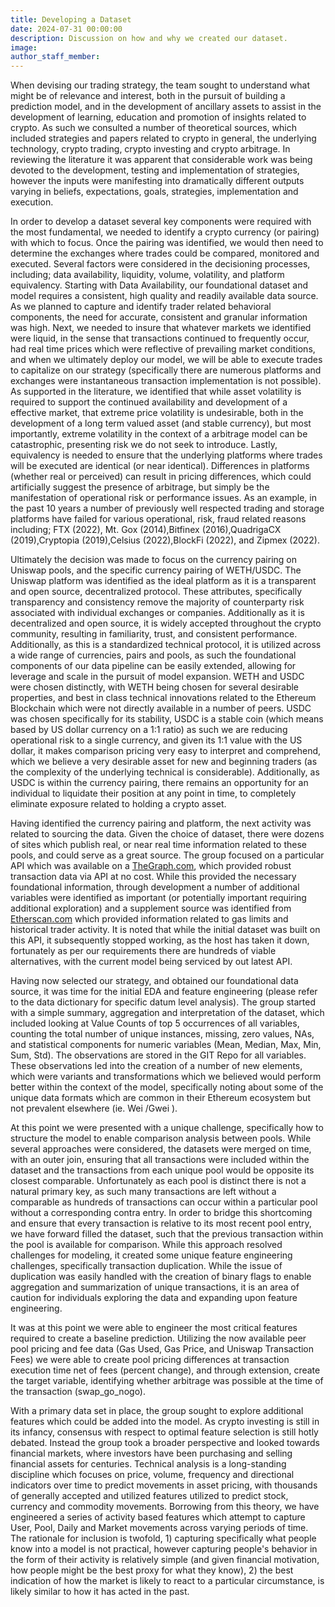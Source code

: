 ```yaml
---
title: Developing a Dataset
date: 2024-07-31 00:00:00
description: Discussion on how and why we created our dataset.
image:
author_staff_member:
---
```

When devising our trading strategy, the team sought to understand what might be of relevance and interest, both in the pursuit of building a prediction model, and in the development of ancillary assets to assist in the development of learning, education and promotion of insights related to crypto. As such we consulted a number of theoretical sources, which included strategies and papers related to crypto in general, the underlying technology, crypto trading, crypto investing and crypto arbitrage. In reviewing the literature it was apparent that considerable work was being devoted to the development, testing and implementation of strategies, however the inputs were manifesting into dramatically different outputs varying in beliefs, expectations, goals, strategies, implementation and execution.

In order to develop a dataset several key components were required with the most fundamental, we needed to identify a crypto currency (or pairing) with which to focus. Once the pairing was identified, we would then need to determine the exchanges where trades could be compared, monitored and executed. Several factors were considered in the decisioning processes, including; data availability, liquidity, volume, volatility, and platform equivalency. Starting with Data Availability, our foundational dataset and model requires a consistent, high quality and readily available data source. As we planned to capture and identify trader related behavioral components, the need for accurate, consistent and granular information was high. Next, we needed to insure that whatever markets we identified were liquid, in the sense that transactions continued to frequently occur, had real time prices which were reflective of prevailing market conditions, and when we ultimately deploy our model, we will be able to execute trades to capitalize on our strategy (specifically there are numerous platforms and exchanges were instantaneous transaction implementation is not possible). As supported in the literature, we identified that while asset volatility is required to support the continued availability and development of a effective market, that extreme price volatility is undesirable, both in the development of a long term valued asset (and stable currency), but most importantly, extreme volatility in the context of a arbitrage model can be catastrophic, presenting risk we do not seek to introduce. Lastly, equivalency is needed to ensure that the underlying platforms where trades will be executed are identical (or near identical). Differences in platforms (whether real or perceived) can result in pricing differences, which could artificially suggest the presence of arbitrage, but simply be the manifestation of operational risk or performance issues. As an example, in the past 10 years a number of previously well respected trading and storage platforms have failed for various operational, risk, fraud related reasons including; FTX (2022), Mt. Gox (2014),Bitfinex (2016),QuadrigaCX (2019),Cryptopia (2019),Celsius (2022),BlockFi (2022), and Zipmex (2022).

Ultimately the decision was made to focus on the currency pairing on Uniswap pools, and the specific currency pairing of WETH/USDC. The Uniswap platform was identified as the ideal platform as it is a transparent and open source, decentralized protocol. These attributes, specifically transparency and consistency remove the majority of counterparty risk associated with individual exchanges or companies. Additionally as it is decentralized and open source, it is widely accepted throughout the crypto community, resulting in familiarity, trust, and consistent performance. Additionally, as this is a standardized technical protocol, it is utilized across a wide range of currencies, pairs and pools, as such the foundational components of our data pipeline can be easily extended, allowing for leverage and scale in the pursuit of model expansion. WETH and USDC were chosen distinctly, with WETH being chosen for several desirable properties, and best in class technical innovations related to the Ethereum Blockchain which were not directly available in a number of peers. USDC was chosen specifically for its stability, USDC is a stable coin (which means based by US dollar currency on a 1:1 ratio) as such we are reducing operational risk to a single currency, and given its 1:1 value with the US dollar, it makes comparison pricing very easy to interpret and comprehend, which we believe a very desirable asset for new and beginning traders (as the complexity of the underlying technical is considerable). Additionally, as USDC is within the currency pairing, there remains an opportunity for an individual to liquidate their position at any point in time, to completely eliminate exposure related to holding a crypto asset.

Having identified the currency pairing and platform, the next activity was related to sourcing the data. Given the choice of dataset, there were dozens of sites which publish real, or near real time information related to these pools, and could serve as a great source. The group focused on a particular API which was available on a  [TheGraph.com](http://thegraph.com/), which provided robust transaction data via API at no cost. While this provided the necessary foundational information, through development a number of additional variables were identified as important (or potentially important requiring additional exploration) and a supplement source was identified from [Etherscan.com](http://etherscan.com/) which provided information related to gas limits and historical trader activity. It is noted that while the initial dataset was built on this API, it subsequently stopped working, as the host has taken it down, fortunately as per our requirements there are hundreds of viable alternatives, with the current model being serviced by out latest API.

Having now selected our strategy, and obtained our foundational data source, it was time for the initial EDA and feature engineering (please refer to the data dictionary for specific datum level analysis). The group started with a simple summary, aggregation and interpretation of the dataset, which included looking at Value Counts of top 5 occurrences of all variables, counting the total number of unique instances, missing, zero values, NAs, and statistical components for numeric variables (Mean, Median, Max, Min, Sum, Std). The observations are stored in the GIT Repo for all variables. These observations led into the creation of a number of new elements, which were variants and transformations which we believed would perform better within the context of the model, specifically noting about some of the unique data formats which are common in their Ethereum ecosystem but not prevalent elsewhere (ie. Wei /Gwei ).

At this point we were presented with a unique challenge, specifically how to structure the model to enable comparison analysis between pools. While several approaches were considered, the datasets were merged on time, with an outer join, ensuring that all transactions were included within the dataset and the transactions from each unique pool would be opposite its closest comparable. Unfortunately as each pool is distinct there is not a natural primary key, as such many transactions are left without a comparable as hundreds of transactions can occur within a particular pool without a corresponding contra entry. In order to bridge this shortcoming and ensure that every transaction is relative to its most recent pool entry, we have forward filled the dataset, such that the previous transaction within the pool is available for comparison. While this approach resolved challenges for modeling, it created some unique feature engineering challenges, specifically transaction duplication. While the issue of duplication was easily handled with the creation of binary flags to enable aggregation and summarization of unique transactions, it is an area of caution for individuals exploring the data and expanding upon feature engineering.

It was at this point we were able to engineer the most critical features required to create a baseline prediction. Utilizing the now available peer pool pricing and fee data (Gas Used, Gas Price, and Uniswap Transaction Fees) we were able to create pool pricing differences at transaction execution time net of fees (percent change), and through extension, create the target variable, identifying whether arbitrage was possible at the time of the transaction (swap\_go\_nogo).

With a primary data set in place, the group sought to explore additional features which could be added into the model. As crypto investing is still in its infancy, consensus with respect to optimal feature selection is still hotly debated. Instead the group took a broader perspective and looked towards financial markets, where investors have been purchasing and selling financial assets for centuries. Technical analysis is a long-standing discipline which focuses on price, volume, frequency and directional indicators over time to predict movements in asset pricing, with thousands of generally accepted and utilized features utilized to predict stock, currency and commodity movements. Borrowing from this theory, we have engineered a series of activity based features which attempt to capture User, Pool, Daily and Market movements across varying periods of time. The rationale for inclusion is twofold, 1) capturing specifically what people know into a model is not practical, however capturing people's behavior in the form of their activity is relatively simple (and given financial motivation, how people might be the best proxy for what they know), 2) the best indication of how the market is likely to react to a particular circumstance, is likely similar to how it has acted in the past.